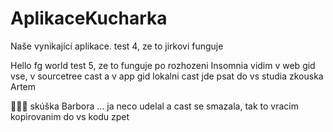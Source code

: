 # AplikaceKucharka

Naše vynikající aplikace.
test 4, ze to jirkovi funguje

Hello fg world
test 5, ze to funguje po rozhozeni Insomnia
vidim v web gid vse, v sourcetree cast a v app gid lokalni cast
jde psat do vs studia
zkouska Artem


🦄🦄🦄 skúška Barbora
...
ja neco udelal a cast se smazala, 
tak to vracim kopirovanim do vs kodu zpet
